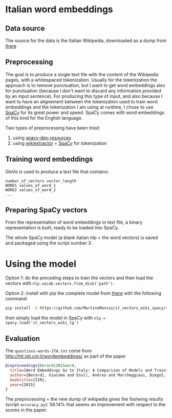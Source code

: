 # Italian word embeddings

## Data source

The source for the data is the Italian Wikipedia, downloaded as a dump from [there](https://dumps.wikimedia.org/itwiki/)

## Preprocessing

The goal is to produce a single text file with the content of the Wikipedia pages, with a whitespaced tokenization. Usually for the tokenization the approach is to remove punctuation, but I want to get word embeddings also for punctuation (because I don't want to discard any information provided by an input sentence). For producing this type of input, and also because I want to have an alignement between the tokenization used to train word embeddings and the tokenization I am using at runtime, I chose to use [SpaCy](https://spacy.io/) for its great power and speed. SpaCy comes with word embeddings of this kind for the English language.

Two types of preprocessing have been tried:

1. using [spacy-dev-resources](https://github.com/explosion/spacy-dev-resources)
2. using [wikiextractor](https://github.com/attardi/wikiextractor/) + [SpaCy](https://spacy.io/) for tokenization

## Training word embeddings

GloVe is used to produce a text file that contains:

```text
number_of_vectors vector_length
WORD1 values_of_word_1
WORD2 values_of_word_2
...
```

## Preparing SpaCy vectors

From the representation of word embeddings in text file, a binary representation is built, ready to be loaded into SpaCy.

The whole SpaCy model (a blank italian nlp + the word vectors) is saved and packaged using the script number 3.

# Using the model

Option 1: do the preceding steps to train the vectors and then load the vectors with `nlp.vocab.vectors.from_disk('path')`.

Option 2: install with pip the complete model from [there](https://github.com/MartinoMensio/it_vectors_wiki_spacy/releases/download/v1.0/it_vectors_wiki_lg-1.0.0.tar.gz) with the following command:
```bash
pip install -U https://github.com/MartinoMensio/it_vectors_wiki_spacy/releases/download/v1.0/it_vectors_wiki_lg-1.0.0.tar.gz
```
then simply load the model in SpaCy with `nlp = spacy.load('it_vectors_wiki_lg')`

## Evaluation

The `questions-words-ITA.txt` come from http://hlt.isti.cnr.it/wordembeddings/ as part of the paper

```bibtex
@inproceedings{berardi2015word,
  title={Word Embeddings Go to Italy: A Comparison of Models and Training Datasets.},
  author={Berardi, Giacomo and Esuli, Andrea and Marcheggiani, Diego},
  booktitle={IIR},
  year={2015}
}
```

The preprocessing + the new dump of wikipedia gives the foolwing results (script `accuracy.py`): 58.14% that seems an improvement with respect to the scores in the paper.
